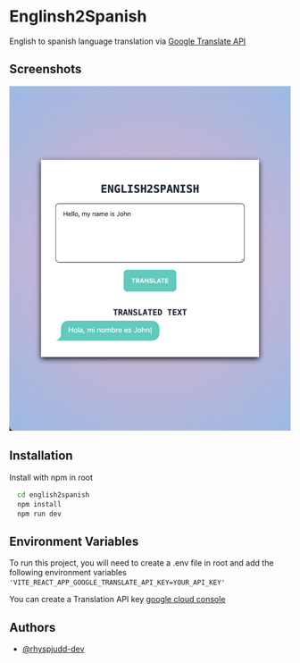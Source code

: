 
# Englinsh2Spanish

English to spanish language translation via [Google Translate API](https://console.cloud.google.com/apis/library/translate.googleapis.com?project=english2spanish) 


## Screenshots

![App Screenshot](screenshot.png)


## Installation

Install with npm in root


```bash
  cd english2spanish
  npm install
  npm run dev
```
    
## Environment Variables

To run this project, you will need to create a .env file in root and add the following environment variables
`'VITE_REACT_APP_GOOGLE_TRANSLATE_API_KEY=YOUR_API_KEY'`

You can create a Translation API key [google cloud console](https://console.cloud.google.com/)

## Authors

- [@rhyspjudd-dev](https://github.com/rhyspjudd-dev)

